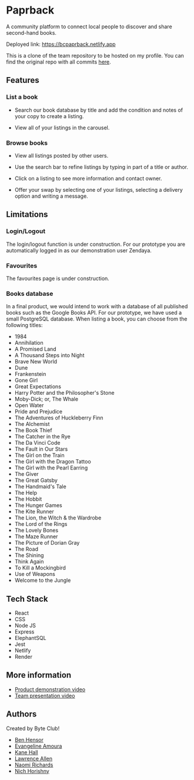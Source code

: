 
# Paprback

A community platform to connect local people to discover and share second-hand books.

Deployed link: https://bcpaprback.netlify.app

This is a clone of the team repository to be hosted on my profile. You can find the original repo with all commits [here](https://github.com/benhensor/soc_byteclub_paprback). 

## Features

### List a book

- Search our book database by title and add the condition and notes of your copy to create a listing. 

- View all of your listings in the carousel.

### Browse books

- View all listings posted by other users.

- Use the search bar to refine listings by typing in part of a title or author.

- Click on a listing to see more information and contact owner.

- Offer your swap by selecting one of your listings, selecting a delivery option and writing a message.


## Limitations

### Login/Logout

The login/logout function is under construction. For our prototype you are automatically logged in as our demonstration user Zendaya.

### Favourites

The favourites page is under construction.

### Books database

In a final product, we would intend to work with a database of all published books such as the Google Books API. For our prototype, we have used a small PostgreSQL database. When listing a book, you can choose from the following titles:

- 1984   
- Annihilation  
- A Promised Land        
- A Thousand Steps into Night  
- Brave New World  
- Dune  
- Frankenstein  
- Gone Girl  
- Great Expectations  
- Harry Potter and the Philosopher's Stone  
- Moby-Dick; or, The Whale  
- Open Water  
- Pride and Prejudice  
- The Adventures of Huckleberry Finn  
- The Alchemist  
- The Book Thief  
- The Catcher in the Rye  
- The Da Vinci Code  
- The Fault in Our Stars  
- The Girl on the Train  
- The Girl with the Dragon Tattoo  
- The Girl with the Pearl Earring  
- The Giver  
- The Great Gatsby  
- The Handmaid's Tale  
- The Help  
- The Hobbit  
- The Hunger Games  
- The Kite Runner  
- The Lion, the Witch & the Wardrobe  
- The Lord of the Rings  
- The Lovely Bones  
- The Maze Runner  
- The Picture of Dorian Gray  
- The Road  
- The Shining  
- Think Again  
- To Kill a Mockingbird  
- Use of Weapons  
- Welcome to the Jungle  

## Tech Stack

- React
- CSS
- Node JS
- Express
- ElephantSQL
- Jest
- Netlify
- Render
  
## More information

- [Product demonstration video](https://youtu.be/-TggXw8SYgo)  
- [Team presentation video](https://youtu.be/UB3zVqyRQZQ)

## Authors

Created by Byte Club!

- [Ben Hensor](https://github.com/benhensor)
- [Evangeline Amoura](https://github.com/evangelineamoura)
- [Kane Hall](https://github.com/KaneHall)
- [Lawrence Allen](https://github.com/lozzolloz)
- [Naomi Richards](https://github.com/NLMpofu)
- [Nich Horishny](https://github.com/n335h)
